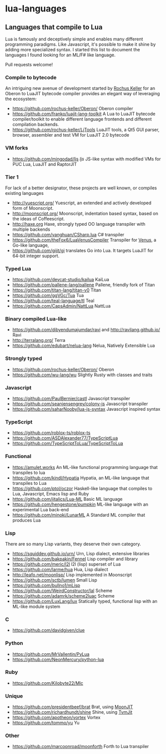 # lua-languages

## Languages that compile to Lua
Lua is famously and deceptively simple and enables many different programming paradigms. Like Javascript, it's possible to make it shine by adding more specialized syntax. I started this list to document the languages I found looking for an ML/F# like language.

Pull requests welcome!

### Compile to bytecode
An intriguing new avenue of development started by [Rochus Keller](https://github.com/rochus-keller) for an Oberon to LuaJIT bytecode compiler provides an elegant way of leveraging the ecosystem:
 - https://github.com/rochus-keller/Oberon/
  Oberon compiler
 - https://github.com/franko/luajit-lang-toolkit
  A Lua to LuaJIT bytecode compiler/toolkit to enable different language frontends and different compilation backends.
 - https://github.com/rochus-keller/LjTools 
  LuaJIT tools, a Qt5 GUI parser, browser, assembler and test VM for LuaJIT 2.0 bytecode

### VM forks
 - https://github.com/mingodad/ljs *ljs* JS-like syntax with modified VMs for PUC Lua, LuaJIT and RaptorJIT

### Tier 1
For lack of a better designator, these projects are well known, or compiles existing languages
 - http://yuescript.org/
 Yuescript, an extended and actively developed form of Moonscript.
 - http://moonscript.org/
 Moonscript, indentation based syntax, based on the ideas of Coffeescript.
 - http://haxe.org
 Haxe, strongly typed OO language transpiler with multiple backends
 - https://github.com/yanghuan/CSharp.lua
 C# transpiler
 - https://github.com/theFox6/LuaVenusCompiler
 Transpiler for [Venus](https://github.com/retroverse/venus), a Go-like language, 
 - https://github.com/gijit/gi translates Go into Lua. It targets LuaJIT for 64-bit integer support.

### Typed Lua
 - https://github.com/devcat-studio/kailua
 KaiLua
 - https://github.com/pallene-lang/pallene
 Pallene, friendly fork of Titan
 - https://github.com/titan-lang/titan-v0
 Titan
  - https://github.com/ggVGc/Tua
 Tua
  - https://github.com/teal-language/tl 
 Teal
 - https://github.com/CapsAdmin/NattLua 
 NattLua

### Binary compiled Lua-like
 - https://github.com/dibyendumajumdar/ravi
 and http://ravilang.github.io/
Ravi
 - http://terralang.org/
 Terra
 - https://github.com/edubart/nelua-lang
 Nelua, Natively Extensible Lua
 
### Strongly typed
  - https://github.com/rochus-keller/Oberon/
  Oberon
- https://github.com/wu-lang/wu Slightly Rusty with classes and traits

### Javascript
 - https://github.com/PaulBernier/castl
 Javascript transpiler
 - https://github.com/seanjensengrey/colony-js
 Javascript transpiler
 - https://github.com/saharNooby/lua-js-syntax Javascript inspired syntax

### TypeScript
- https://github.com/roblox-ts/roblox-ts
- https://github.com/ASDAlexander77/TypeScriptLua
- https://github.com/TypeScriptToLua/TypeScriptToLua

### Functional
- https://amulet.works An ML-like functional programming language that transpiles to lua
- https://github.com/kindl/Hypatia Hypatia, an ML-like language that transpiles to Lua
- https://github.com/ptol/oczor
Haskell-like language that compiles to Lua, Javascript, Emacs lisp and Ruby
- https://github.com/iitalics/Lua-ML Basic ML language
- https://github.com/hengestone/pumpkin ML-like language with an experimental Lua back-end
- https://github.com/minoki/LunarML A Standard ML compiler that produces Lua
 
### Lisp
There are so many Lisp variants, they deserve their own category.
 - https://squiddev.github.io/urn/
 Urn, Lisp dialect, extensive libraries
- https://github.com/bakpakin/Fennel
 Lisp compiler and library
 - https://github.com/meric/l2l
 l2l (lisp) superset of Lua
 - https://github.com/larme/hua
 Hua, Lisp dialect
 - http://leafo.net/moonlisp/
 Lisp implemented in Moonscript
 - https://github.com/sctb/lumen Small Lisp
 - https://github.com/bullno1/mLisp
 - https://github.com/WeirdConstructor/lal
 Scheme
 - https://github.com/adamrk/scheme2luac
 Scheme
 - https://github.com/LuxLang/lux
 Statically typed, functional lisp with an ML-like module system
 
 ### C
 - https://github.com/davidgiven/clue
 
 ### Python
  - https://github.com/MrVallentin/PyLua
  - https://github.com/NeonMercury/python-lua
 
### Ruby
 - https://github.com/Kilobyte22/Mlc
 
### Unique
 - https://github.com/presidentbeef/brat Brat, using [MoonJIT](https://github.com/moonjit/moonjit)
 - https://github.com/richardhundt/shine Shine, using [TvmJit](https://github.com/perl11/tvmjit)
 - https://github.com/apotheon/vortex Vortex 
 - https://github.com/tommo/yu Yu
 
### Other
 - https://github.com/marcoonroad/moonforth Forth to Lua transpiler
